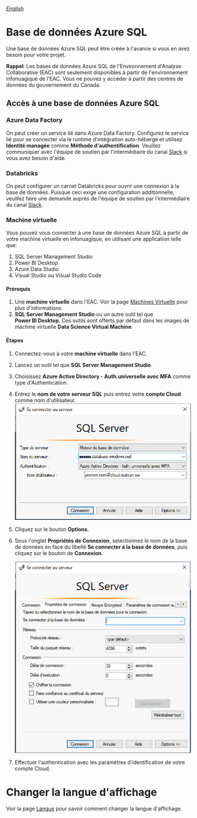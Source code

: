 _[English](../../en/AzureSQL)_
# Base de données Azure SQL
Une base de données Azure SQL peut être créée à l'avance si vous en avez besoin pour votre projet.

**Rappel**: Les bases de données Azure SQL de l'Environnement d'Analyse Collaborative (EAC) sont seulement disponibles à partir de l'environnement infonuagique de l'EAC. Vous ne pouvez y accéder à partir des centres de données du gouvernement du Canada.

## Accès à une base de données Azure SQL

### Azure Data Factory
On peut créer un service lié dans Azure Data Factory. Configurez le service lié pour se connecter via le runtime d'intégration auto-hébergé et utilisez **Identité managée** comme **Méthode d'authentification**. Veuillez communiquer avec l'équipe de soutien par l'intermédiaire du canal [Slack](https://cae-eac.slack.com) si vous avez besoin d'aide.

### Databricks
On peut configurer un carnet Databricks pour ouvrir une connexion à la base de données. Puisque ceci exige une configuration additionnelle, veuillez faire une demande auprès de l'équipe de soutien par l'intermédiaire du canal [Slack](https://cae-eac.slack.com).

### Machine virtuelle
Vous pouvez vous connecter à une base de données Azure SQL à partir de votre machine virtuelle en infonuagique, en utilisant une application telle que: 
1. SQL Server Management Studio 
2. Power BI Desktop
3. Azure Data Studio
4. Visual Studio ou Visual Studio Code

#### Prérequis

1.  Une **machine virtuelle** dans l'EAC. Voir la page [Machines Virtuelle](VirtualMachines.md) pour plus d'informations.
2.  **SQL Server Management Studio** ou un autre outil tel que **Power BI Desktop**. Ces outils sont offerts par défaut dans les images de machine virtuelle **Data Science Virtual Machine**.

#### Étapes

1.  Connectez-vous à votre **machine virtuelle** dans l'EAC.

2.  Lancez un outil tel que **SQL Server Management Studio**.

3.  Choisissez **Azure Active Directory - Auth.universelle avec MFA** comme type d'Authentication.

4.  Entrez le **nom de votre serveur SQL** puis entrez votre **compte Cloud** comme nom d'utilisateur.
    ![SQL Server Login](images/SSMS01_Fr.png)

5. Cliquez sur le bouton **Options**.

6.  Sous l'onglet **Propriétés de Connexion**, selectionnez le nom de la base de données en face du libellé **Se connecter à la base de données**, puis cliquez sur le bouton de **Connexion**.

    ![Specify database name](images/SSMS02_Fr.png)

7. Effectuer l'authentication avec les paramètres d'identification de votre compte Cloud.

# Changer la langue d'affichage
Voir la page [Langue](Langue.md) pour savoir comment changer la langue d'affichage.
